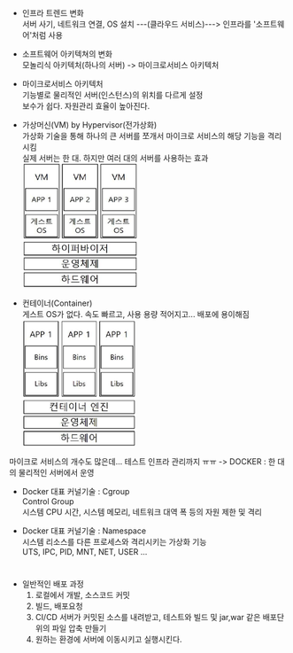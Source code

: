 - 인프라 트렌드 변화   
    서버 사기, 네트워크 연결, OS 설치 ---(클라우드 서비스)---> 인프라를 '소프트웨어'처럼 사용   
   
- 소프트웨어 아키텍쳐의 변화   
    모놀리식 아키텍처(하나의 서버) -> 마이크로서비스 아키텍처   
       
- 마이크로서비스 아키텍처   
    기능별로 물리적인 서버(인스턴스)의 위치를 다르게 설정   
    보수가 쉽다. 자원관리 효율이 높아진다.   
   
- 가상머신(VM) by Hypervisor(전가상화)   
    가상화 기술을 통해 하나의 큰 서버를 쪼개서 마이크로 서비스의 해당 기능을 격리시킴   
    실제 서버는 한 대. 하지만 여러 대의 서버를 사용하는 효과   
    ![alt text](image-1.png)   
   
- 컨테이너(Container)   
    게스트 OS가 없다. 속도 빠르고, 사용 용량 적어지고... 배포에 용이해짐   
    ![alt text](image-2.png)   
   
마이크로 서비스의 개수도 많은데... 테스트 인프라 관리까지 ㅠㅠ -> DOCKER : 한 대의 물리적인 서버에서 운영   
   
- Docker 대표 커널기술 : Cgroup   
    Control Group  
    시스템 CPU 시간, 시스템 메모리, 네트워크 대역 폭 등의 자원 제한 및 격리  
   
- Docker 대표 커널기술 : Namespace   
    시스템 리소스를 다른 프로세스와 격리시키는 가상화 기능   
    UTS, IPC, PID, MNT, NET, USER ...      
 #      
      
- 일반적인 배포 과정
    1. 로컬에서 개발, 소스코드 커밋   
    2. 빌드, 배포요청   
    3. CI/CD 서버가 커밋된 소스를 내려받고, 테스트와 빌드 및 jar,war 같은 배포단위의 파일 압축 만들기   
    4. 원하는 환경에 서버에 이동시키고 실행시킨다.   
   
 
